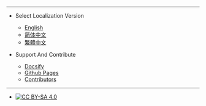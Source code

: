 ----
* Select Localization Version

  * [English](/en-us/)
  * [简体中文](/zh-cn/)
  * [繁體中文](/zh-tr/)

* Support And Contribute

  * [Docsify](https://docsify.js.org/)
  * [Github Pages](https://pages.github.com/)
  * [Contributors](https://github.com/DeepForestClub/deepforestclub.github.io/graphs/contributors)

----
 
* [![CC BY-SA 4.0](https://sigma9.scpwikicn.com/cn/img/cc-by-sa.svg)](https://creativecommons.org/licenses/by-sa/4.0/)